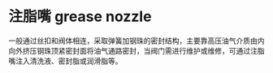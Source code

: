 # 注脂嘴 grease nozzle
一般通过丝扣和阀体相连，采取弹簧加钢珠的密封结构，主要靠高压油气介质由内向外挤压钢珠顶紧密封面将油气通路密封，当阀门需进行维护或维修，可通过注脂嘴注入清洗液、密封脂或润滑脂等。

